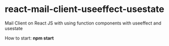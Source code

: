 # react-mail-client-useeffect-usestate
Mail Client on React JS with using function components with useeffect and usestate

How to start:
**npm start**

